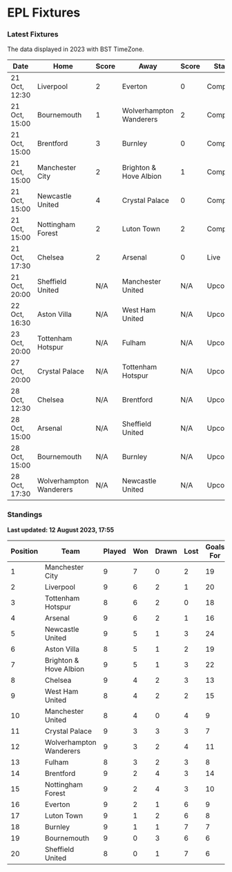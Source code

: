 # EPL Fixtures

### Latest Fixtures

The data displayed in 2023 with BST TimeZone.

<!-- START_TABLE -->
| Date | Home | Score | Away | Score | Status |
|-------------|--------|--------------|--------|--------------|--------|
| 21 Oct, 12:30 | Liverpool | 2 | Everton | 0 | Completed |
| 21 Oct, 15:00 | Bournemouth | 1 | Wolverhampton Wanderers | 2 | Completed |
| 21 Oct, 15:00 | Brentford | 3 | Burnley | 0 | Completed |
| 21 Oct, 15:00 | Manchester City | 2 | Brighton & Hove Albion | 1 | Completed |
| 21 Oct, 15:00 | Newcastle United | 4 | Crystal Palace | 0 | Completed |
| 21 Oct, 15:00 | Nottingham Forest | 2 | Luton Town | 2 | Completed |
| 21 Oct, 17:30 | Chelsea | 2 | Arsenal | 0 | Live |
| 21 Oct, 20:00 | Sheffield United | N/A | Manchester United | N/A | Upcoming |
| 22 Oct, 16:30 | Aston Villa | N/A | West Ham United | N/A | Upcoming |
| 23 Oct, 20:00 | Tottenham Hotspur | N/A | Fulham | N/A | Upcoming |
| 27 Oct, 20:00 | Crystal Palace | N/A | Tottenham Hotspur | N/A | Upcoming |
| 28 Oct, 12:30 | Chelsea | N/A | Brentford | N/A | Upcoming |
| 28 Oct, 15:00 | Arsenal | N/A | Sheffield United | N/A | Upcoming |
| 28 Oct, 15:00 | Bournemouth | N/A | Burnley | N/A | Upcoming |
| 28 Oct, 17:30 | Wolverhampton Wanderers | N/A | Newcastle United | N/A | Upcoming |
<!-- END_TABLE -->

### Standings

**Last updated: 12 August 2023, 17:55**

<!-- START_STANDINGS -->
| Position | Team | Played | Won | Drawn | Lost | Goals For | Goals Against | Goal Difference | Points |
|----------|------|--------|-----|-------|------|-----------|---------------|-----------------|--------|
| 1 | Manchester City | 9 | 7 | 0 | 2 | 19 | 7 | 12 | 21 |
| 2 | Liverpool | 9 | 6 | 2 | 1 | 20 | 9 | 11 | 20 |
| 3 | Tottenham Hotspur | 8 | 6 | 2 | 0 | 18 | 8 | 10 | 20 |
| 4 | Arsenal | 9 | 6 | 2 | 1 | 16 | 8 | 8 | 20 |
| 5 | Newcastle United | 9 | 5 | 1 | 3 | 24 | 9 | 15 | 16 |
| 6 | Aston Villa | 8 | 5 | 1 | 2 | 19 | 12 | 7 | 16 |
| 7 | Brighton & Hove Albion | 9 | 5 | 1 | 3 | 22 | 18 | 4 | 16 |
| 8 | Chelsea | 9 | 4 | 2 | 3 | 13 | 7 | 6 | 14 |
| 9 | West Ham United | 8 | 4 | 2 | 2 | 15 | 12 | 3 | 14 |
| 10 | Manchester United | 8 | 4 | 0 | 4 | 9 | 12 | -3 | 12 |
| 11 | Crystal Palace | 9 | 3 | 3 | 3 | 7 | 11 | -4 | 12 |
| 12 | Wolverhampton Wanderers | 9 | 3 | 2 | 4 | 11 | 15 | -4 | 11 |
| 13 | Fulham | 8 | 3 | 2 | 3 | 8 | 13 | -5 | 11 |
| 14 | Brentford | 9 | 2 | 4 | 3 | 14 | 12 | 2 | 10 |
| 15 | Nottingham Forest | 9 | 2 | 4 | 3 | 10 | 12 | -2 | 10 |
| 16 | Everton | 9 | 2 | 1 | 6 | 9 | 14 | -5 | 7 |
| 17 | Luton Town | 9 | 1 | 2 | 6 | 8 | 17 | -9 | 5 |
| 18 | Burnley | 9 | 1 | 1 | 7 | 7 | 23 | -16 | 4 |
| 19 | Bournemouth | 9 | 0 | 3 | 6 | 6 | 20 | -14 | 3 |
| 20 | Sheffield United | 8 | 0 | 1 | 7 | 6 | 22 | -16 | 1 |
<!-- END_STANDINGS -->
